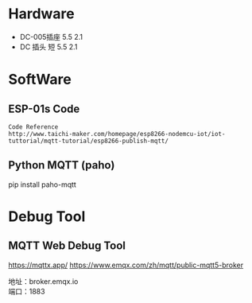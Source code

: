 # Hardware
- DC-005插座  5.5 2.1
- DC 插头 短  5.5 2.1

# SoftWare
  ## ESP-01s Code
    Code Reference
    http://www.taichi-maker.com/homepage/esp8266-nodemcu-iot/iot-tuttorial/mqtt-tutorial/esp8266-publish-mqtt/

  ## Python MQTT (paho)
  pip install paho-mqtt

# Debug Tool
  ## MQTT Web Debug Tool
  https://mqttx.app/
  https://www.emqx.com/zh/mqtt/public-mqtt5-broker

  地址：broker.emqx.io  
  端口：1883

